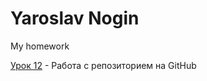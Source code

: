 

# Yaroslav Nogin
My homework

[Урок 12](yaroslav-n-web.github.io/lesson_12/index.html "Моя готовая домашка") - Работа с репозиторием на GitHub
